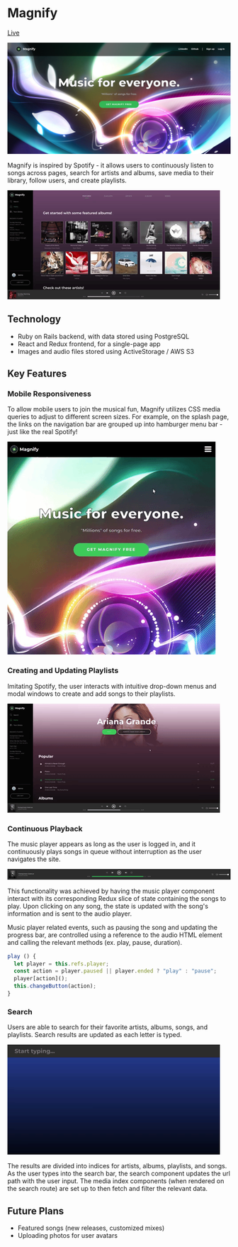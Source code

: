 # Magnify

[Live](https://magnifynyc.herokuapp.com/#/)

![magnify](app/assets/images/magnify-splash.png)

Magnify is inspired by Spotify - it allows users to continuously listen to songs across pages, search for artists and albums, save media to their library, follow users, and create playlists.

![album-show](app/assets/images/featured.gif)

## Technology
* Ruby on Rails backend, with data stored using PostgreSQL
* React and Redux frontend, for a single-page app
* Images and audio files stored using ActiveStorage / AWS S3

## Key Features

### Mobile Responsiveness
To allow mobile users to join the musical fun, Magnify utilizes CSS media queries to adjust to different screen sizes. For example, on the splash page, the links on the navigation bar are grouped up into hamburger menu bar - just like the real Spotify!

![responsive-menu](app/assets/images/hamburger.gif)


### Creating and Updating Playlists
Imitating Spotify, the user interacts with intuitive drop-down menus and modal windows to create and add songs to their playlists.

![addplaylistsong](app/assets/images/addplaylist3.gif)

### Continuous Playback
The music player appears as long as the user is logged in, and it continuously plays songs in queue without interruption as the user navigates the site.

![player](app/assets/images/player_ss2.png)

This functionality was achieved by having the music player component interact with its corresponding Redux slice of state containing the songs to play. Upon clicking on any song, the state is updated with the song's information and is sent to the audio player.

Music player related events, such as pausing the song and updating the progress bar, are controlled using a reference to the audio HTML element and calling the relevant methods (ex. play, pause, duration).

```javascript
play () {
  let player = this.refs.player;
  const action = player.paused || player.ended ? "play" : "pause";
  player[action]();
  this.changeButton(action);
}
```

### Search
Users are able to search for their favorite artists, albums, songs, and playlists. Search results are updated as each letter is typed.

![search](app/assets/images/search.gif)

The results are divided into indices for artists, albums, playlists, and songs. As the user types into the search bar, the search component updates the url path with the user input. The media index components (when rendered on the search route) are set up to then fetch and filter the relevant data.

## Future Plans
* Featured songs (new releases, customized mixes)
* Uploading photos for user avatars
